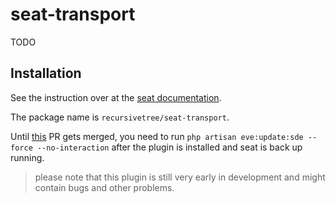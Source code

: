 # seat-transport
TODO

## Installation
See the instruction over at the [seat documentation](https://eveseat.github.io/docs/community_packages/).

The package name is `recursivetree/seat-transport`.

Until [this](https://github.com/eveseat/eveapi/pull/337) PR gets merged, 
you need to run `php artisan eve:update:sde --force --no-interaction` after the plugin is installed and seat is back up running.

> please note that this plugin is still very early in development and might contain bugs and other problems.
